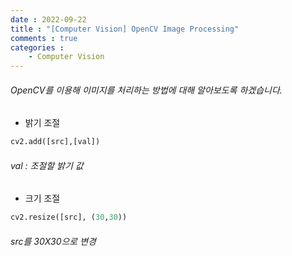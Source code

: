 ```yaml
---
date : 2022-09-22
title : "[Computer Vision] OpenCV Image Processing"
comments : true
categories :
    - Computer Vision
---
```


###### OpenCV를 이용해 이미지를 처리하는 방법에 대해 알아보도록 하겠습니다.


* 밝기 조절
```python
cv2.add([src],[val])
```
###### val : 조절할 밝기 값

* 크기 조절
```python
cv2.resize([src], (30,30))
```
###### src를 30X30으로 변경
